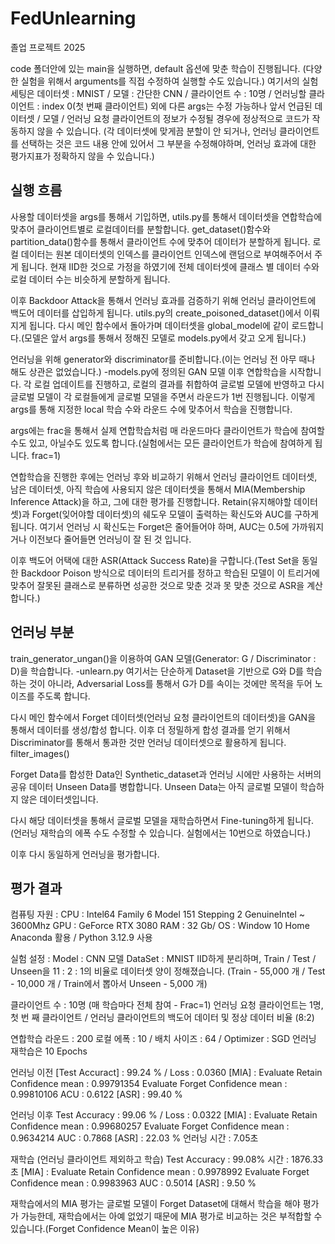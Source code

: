 # FedUnlearning
졸업 프로젝트 2025

code 폴더안에 있는 main을 실행하면, default 옵션에 맞춘 학습이 진행됩니다. (다양한 실험을 위해서 arguments를 직접 수정하여 실행할 수도 있습니다.)
여기서의 실험 세팅은 데이터셋 : MNIST / 모델 : 간단한 CNN / 클라이언트 수 : 10명 / 언러닝할 클라이언트 : index 0(첫 번째 클라이언트) 외에 다른 args는 수정 가능하나 앞서 언급된 데이터셋 / 모델 / 언러닝 요청 클라이언트의 정보가 수정될 경우에 정상적으로 코드가 작동하지 않을 수 있습니다. (각 데이터셋에 맞게끔 분할이 안 되거나, 언러닝 클라이언트를 선택하는 것은 코드 내용 안에 있어서 그 부분을 수정해야하며, 언러닝 효과에 대한 평가지표가 정확하지 않을 수 있습니다.)

실행 흐름
--
사용할 데이터셋을 args를 통해서 기입하면, utils.py를 통해서 데이터셋을 연합학습에 맞추어 클라이언트별로 로컬데이터를 분할합니다.
get_dataset()함수와 partition_data()함수를 통해서 클라이언트 수에 맞추어 데이터가 분할하게 됩니다. 로컬 데이터는 원본 데이터셋의 인덱스를 클라이언트 인덱스에 랜덤으로 부여해주어서 주게 됩니다.
현재 IID한 것으로 가정을 하였기에 전체 데이터셋에 클래스 별 데이터 수와 로컬 데이터 수는 비슷하게 분할하게 됩니다.

이후 Backdoor Attack을 통해서 언러닝 효과를 검증하기 위해 언러닝 클라이언트에 백도어 데이터를 삽입하게 됩니다. utils.py의 create_poisoned_dataset()에서 이뤄지게 됩니다.
다시 메인 함수에서 돌아가며 데이터셋을 global_model에 같이 로드합니다.(모델은 앞서 args를 통해서 정해진 모델로 models.py에서 갖고 오게 됩니다.)

언러닝을 위해 generator와 discriminator를 준비합니다.(이는 언러닝 전 아무 때나 해도 상관은 없었습니다.) -models.py에 정의된 GAN 모델
이후 연합학습을 시작합니다. 각 로컬 업데이트를 진행하고, 로컬의 결과를 취합하여 글로벌 모델에 반영하고 다시 글로벌 모델이 각 로컬들에게 글로벌 모델을 주면서 라운드가 1번 진행됩니다. 이렇게 args를 통해 지정한 local 학습 수와 라운드 수에 맞추어서 학습을 진행합니다.

args에는 frac을 통해서 실제 연합학습처럼 매 라운드마다 클라이언트가 학습에 참여할 수도 있고, 아닐수도 있도록 합니다.(실험에서는 모든 클라이언트가 학습에 참여하게 됩니다. frac=1)

연합학습을 진행한 후에는 언러닝 후와 비교하기 위해서 언러닝 클라이언트 데이터셋, 남은 데이터셋, 아직 학습에 사용되지 않은 데이터셋을 통해서 MIA(Membership Inference Attack)을 하고, 그에 대한 평가를 진행합니다.
Retain(유지해야할 데이터셋)과 Forget(잊어야할 데이터셋)의 쉐도우 모델이 출력하는 확신도와 AUC를 구하게 됩니다. 여기서 언러닝 시 확신도는 Forget은 줄어들어야 하며, AUC는 0.5에 가까워지거나 이전보다 줄어들면 언러닝이 잘 된 것 입니다.

이후 백도어 어택에 대한 ASR(Attack Success Rate)을 구합니다.(Test Set을 동일한 Backdoor Poison 방식으로 데이터의 트리거를 정하고 학습된 모델이 이 트리거에 맞추어 잘못된 클래스로 분류하면 성공한 것으로 맞춘 것과 못 맞춘 것으로 ASR을 계산합니다.)

언러닝 부분
--
train_generator_ungan()을 이용하여 GAN 모델(Generator: G / Discriminator : D)을 학습합니다. -unlearn.py
여기서는 단순하게 Dataset을 기반으로 G와 D를 학습하는 것이 아니라, Adversarial Loss를 통해서 G가 D를 속이는 것에만 목적을 두어 노이즈를 주도록 합니다.

다시 메인 함수에서 Forget 데이터셋(언러닝 요청 클라이언트의 데이터셋)을 GAN을 통해서 데이터를 생성/합성 합니다.
이후 더 정밀하게 합성 결과를 얻기 위해서 Discriminator를 통해서 통과한 것만 언러닝 데이터셋으로 활용하게 됩니다. filter_images()

Forget Data를 합성한 Data인 Synthetic_dataset과 언러닝 시에만 사용하는 서버의 공유 데이터 Unseen Data를 병합합니다.
Unseen Data는 아직 글로벌 모델이 학습하지 않은 데이터셋입니다.

다시 해당 데이터셋을 통해서 글로벌 모델을 재학습하면서 Fine-tuning하게 됩니다. (언러닝 재학습의 에폭 수도 수정할 수 있습니다. 실험에서는 10번으로 하였습니다.)

이후 다시 동일하게 언러닝을 평가합니다.

평가 결과
--
컴퓨팅 자원 : 
CPU : Intel64 Family 6 Model 151 Stepping 2 GenuineIntel ~ 3600Mhz
GPU : GeForce RTX 3080
RAM : 32 Gb/ OS : Window 10 Home
Anaconda 활용 / Python 3.12.9 사용

실험 설정 :
Model : CNN 모델
DataSet : MNIST
IID하게 분리하며, Train / Test / Unseen을 11 : 2 : 1의 비율로 데이터셋 양이 정해졌습니다.
(Train - 55,000 개 / Test - 10,000 개 / Train에서 뽑아서 Unseen - 5,000 개)

클라이언트 수 : 10명 (매 학습마다 전체 참여 - Frac=1)
언러닝 요청 클라이언트는 1명, 첫 번 째 클라이언트 / 언러닝 클라이언트의 백도어 데이터 및 정상 데이터 비율 (8:2)

연합학습 라운드 : 200
로컬 에폭 : 10 / 배치 사이즈 : 64 / Optimizer : SGD
언러닝 재학습은 10 Epochs

언러닝 이전
[Test Accuract] : 99.24 % / Loss : 0.0360
[MIA] :
Evaluate Retain Confidence mean : 0.99791354
Evaluate Forget Confidence mean : 0.99810106
ACU : 0.6122
[ASR] : 99.40 %

언러닝 이후
Test Accuracy : 99.06 % / Loss : 0.0322
[MIA] :
Evaluate Retain Confidence mean : 0.99680257
Evaluate Forget Confidence mean : 0.9634214
AUC : 0.7868
[ASR] : 22.03 %
언러닝 시간 : 7.05초

재학습 (언러닝 클라이언트 제외하고 학습)
Test Accuracy : 99.08%
시간 : 1876.33초
[MIA] :
Evaluate Retain Confidence mean : 0.9978992
Evaluate Forget Confidence mean : 0.9983963
AUC : 0.5014
[ASR] : 9.50 %

재학습에서의 MIA 평가는 글로벌 모델이 Forget Dataset에 대해서 학습을 해야 평가가 가능한데, 재학습에서는 아예 없었기 때문에 MIA 평가로 비교하는 것은 부적합할 수 있습니다.(Forget Confidence Mean이 높은 이유)
